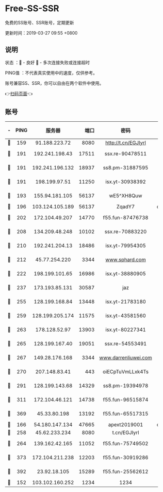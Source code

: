 # Free-SS-SSR

免费的SS账号、SSR账号，定期更新

更新时间：2019-03-27 09:55 +0800

## 说明

状态     ：🙂 - 良好 🙁 - 多次连接失败或连接超时

PING值   ：不代表真实使用中的速度，仅供参考。

账号兼容SS、SSR，你可以自由在两个软件中使用。

👉[扫码页面](https://liesauer.github.io/Free-SS-SSR/)👈

## 账号

|-|PING|服务器|端口|密码|加密方式|区域|
|:----:|:----:|:-----:|-----:|:----:|:----:|:----:|
|🙂|159|91.188.223.72|8080|http://t.cn/EGJIyrl|rc4-md5|RU|
|🙂|191|192.241.198.43|17511|ssx.re-90478511|aes-256-cfb|US|
|🙂|191|192.241.196.132|18937|ss8.pm-31887595|aes-256-cfb|US|
|🙂|191|198.199.97.51|11250|isx.yt-30938392|aes-256-cfb|US|
|🙂|193|155.94.181.105|56137|wE5^XH8Quw|aes-256-cfb|US|
|🙂|196|103.124.105.189|56137|ZqadY7|chacha20|US|
|🙂|202|172.104.49.207|14770|f55.fun-87476738|aes-256-cfb|SG|
|🙂|208|134.209.48.248|10102|ssx.re-70883220|aes-256-cfb|US|
|🙂|210|192.241.204.13|18486|isx.yt-79954305|aes-256-cfb|US|
|🙂|212|45.77.254.220|3344|www.sphard.com|aes-256-cfb|SG|
|🙂|222|198.199.101.65|16986|isx.yt-38880905|aes-256-cfb|US|
|🙂|237|173.193.85.131|30587|jaz|aes-256-cfb|US|
|🙂|255|128.199.168.84|13448|isx.yt-21783180|aes-256-cfb|SG|
|🙂|259|128.199.205.174|11575|isx.yt-43581560|aes-256-cfb|SG|
|🙂|263|178.128.52.97|13903|isx.yt-80227341|aes-256-cfb|SG|
|🙂|265|128.199.167.40|19051|ssx.re-54553491|aes-256-cfb|SG|
|🙂|267|149.28.176.168|3344|www.darrenliuwei.com|aes-256-cfb|AU|
|🙂|270|207.148.83.41|443|oiECpTuVmLLxk4Ts|aes-256-cfb|AU|
|🙂|291|128.199.143.68|14329|ss8.pm-19394978|aes-256-cfb|SG|
|🙂|311|172.104.46.121|14738|f55.fun-96515874|aes-256-cfb|SG|
|🙂|369|45.33.80.198|13192|f55.fun-65517315|aes-256-cfb|US|
|🙂|166|54.180.147.134|47665|apext2019001|chacha20|KR|
|🙂|258|45.62.233.234|8080|t.cn/EGJIyrl|rc4-md5|CA|
|🙂|264|139.162.42.165|11052|f55.fun-75749502|aes-256-cfb|SG|
|🙂|373|172.104.211.238|12203|f55.fun-30919286|aes-256-cfb|US|
|🙂|392|23.92.18.105|15289|f55.fun-25562612|aes-256-cfb|US|
|🙁|152|103.102.160.252|1234|1234|rc4-md5|JP|
